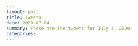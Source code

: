 ```yaml
---
layout: post
title: Tweets
date: 2020-07-04
summary: These are the tweets for July 4, 2020.
categories:
---
```


